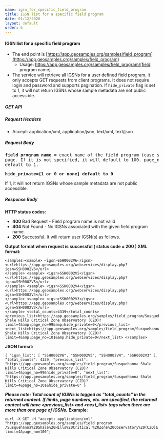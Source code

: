 ```yaml
---
name: igsn_for_specific_field_program
title: IGSN list for a specific field program
date: 01/12/2020
layout: default
order: 6
---
```



#### IGSN list for a specific field program
- The end point is [https://app.geosamples.org/samples/field_program](https://app.geosamples.org/samples/field_program)
  - Usage: https://app.geosamples.org/samples/field_program/[field program name].
- The service will retrieve all IGSNs for a user defined field program. It only accepts GET requests from client programs. It does not require login and password and supports pagination. If `hide_private` flag is set to 1, it will not return IGSNs whose sample metadata are not public accessible.

##### GET API
##### Request Headers
- Accept: application/xml, application/json, text/xml, text/json
##### Request Body

<pre>
<b>field program name</b> = exact name of the field program (case sensitive) <b>limit={limit}</b> maximum number of IGSNs for each
page. If it is not specified, it will default to 100. page_no={page_no} page number. If it is not specified, it will
default to 1.
</pre>

<pre>
<b>hide_private={1 or 0 or none} default to 0</b>
</pre>

If 1, it will not return IGSNs whose sample metadata are not public accessible.

##### Response Body
**HTTP status codes:**
- **400** Bad Request - Field program name is not valid.
- **404** Not Found - No IGSNs associated with the given field program name.
- **200** Successful. It will return user IGSN(s) as follows.

**Output format when request is successful ( status code = 200 ) XML format:**

```
<samples><sample> <igsn>SSH0002V6</igsn> <url>https://app.geosamples.org/webservices/display.php?igsn=SSH0002V6</url>
</sample> <sample> <igsn>SSH0002V5</igsn> <url>https://app.geosamples.org/webservices/display.php?igsn=SSH0002V5</url>
</sample> <sample> <igsn>SSH0002V4</igsn> <url>https://app.geosamples.org/webservices/display.php?igsn=SSH0002V4</url>
</sample> <sample> <igsn>SSH0002V3</igsn> <url>https://app.geosamples.org/webservices/display.php?igsn=SSH0002V3</url>
</sample> <total_counts>4339</total_counts> <previous_list>https://app.geosamples.org/samples/field_program/Susquehanna
Shale Hills Critical Zone Observatory (CZO)?limit=4&amp;page_no=99&amp;hide_private=0</previous_list>
<next_list>https://app.geosamples.org/samples/field_program/Susquehanna Shale Hills Critical Zone Observatory (CZO)?
limit=4&amp;page_no=101&amp;hide_private=0</next_list> </samples>
```

**JSON format:**

```
{ "igsn_list": [ "SSH0002V6", "SSH0002V5", "SSH0002V4", "SSH0002V3" ], "total_counts": 4339, "previous_list":
"https://app.geosamples.org/samples/field_program/Susquehanna Shale Hills Critical Zone Observatory (CZO)?
limit=4&page_no=99&hide_private=0", "next_list": "https://app.geosamples.org/samples/field_program/Susquehanna Shale
Hills Critical Zone Observatory (CZO)?limit=4&page_no=101&hide_private=0" }
```

***Please note: Total count of IGSNs is tagged as "total_counts" in the returned content. If limits, page numbers, etc. are specified, the returned content will have <previous_list> and <next_list> tags when there are more than one page of IGSNs.***
**Example:**

```
curl -X GET -H "accept: application/xml" "https://app.geosamples.org/samples/field_program
/Susquehanna%20Shale%20Hills%20Critical %20Zone%20Observatory%20(CZO)& limit=4&page_no=100";
```
